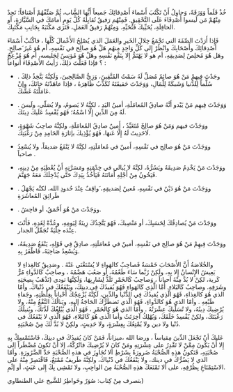 خُذْ قَلَماً وَوَرَقَةً، وَحاوِلُ أَنْ تَكْتُبَ أَسْماءَ أَصْدِقائِكَ جَميعاً أَيُّها الشَّاب، ثُمَّ صَنِّفْهُمْ أَصْنافاً؛ تَجِدْ مِنْهُمْ مَن لَيسوا أَصْدِقَاءَ عَلَى التَّحْقِيقِ. فَمِنْهُم رَفيقٌ تُقابِلُهُ كُلَّ يَومٍ أَمامَكَ في السَّيَّارَةِ، أو الحافِلَةِ، يُحَيِّيكَ فَتُحَيِّهِ. وَمِنْهُمْ رَفيقُ العَمَلِ، فَتَرَى مَكْتَبَهُ بِجَانِبِ مَكْتَبِكَ.

فَإِذا أَرَدْتَ الصِّفَةَ التي تَجْمَعُ خِلالَ الخَيرِ والعَمَلَ الذي يُصْلِحُ الأَعْمالَ كُلَّها ، فاكْتُبْ أَسْمَاءَ أَصْدِقائِكَ وأَصْحَابِكَ وانْظُرْ إِلى كُلِّ وَاحِدٍ مِنهُم هَلْ هُوَ صالِح في نَفْسِهِ، أم هُوَ غَيرُ  َصالِحٍ. وهَل هُوَ مُخلِصٌ لِصَدِيقِهِ، أم هو لا يَهْتَمُّ إِلا بِنَفْعِ نَفْسِهِ وهَلْ هُوَ مُؤنِسٌ لِجَليسه، أم هُوَ مُزْعِجٌ ؟ فإذا فَعَلْتَ ذلِكَ، رَأيتُ الأَصْدِقَاءَ أَنواعاً : 
- . وجَدْتَ فِيهِمْ مَنْ هُوَ صائِمٌ مُصَلِّ لَهُ سَمْتُ المُتَّقِينَ، وَزِيُّ الصَّالِحِينَ، وَلَكِنَّهُ يَتَّخِذُ ذلِكَ سُلَّماً لِلدُّنيا وَشَبكَةً لِلْمَالِ، وَوَجَدْتَ حَقيقَتَهُ تُكَذِّبُ ظَاهِرَهُ ، فإذا عاهَدْتَهُ خانَكَ، وإنْ عَامَلْتَهُ غَشَّكَ. 
- . وَوَجَدْتَ فِيهِم مَنْ يَبْدو أَنَّهُ صادِقُ المُعامَلَةِ، أمينُ اليَدِ ، لكنَّهُ لا يَصومُ، ولا يُصَلّي، ولَيسَ لَهُ مِنَ الدِّينِ إِلَّا اسْمُهُ؛ فَهُو يُفْسِدُ عَلَيكَ دِينَكَ.
-  ووَجَدْتَ فيهم وَمَنْ هُوَ صالِحٌ مُتَعَبِّدٌ ، أَمينٌ صادِقُ المُعامَلَةِ، ولكِنَّهُ صاحِبُ شَهْوَةٍ، لَاحَدِيثَ لَهُ إِلَّا عَنهَا، فَهُوَ يُؤْذِيكَ بإثارَةِ الحَامِدِ مِنْ رَغْبَتِكَ.
- ووَجَدْتَ مَنْ هُوَ صالِح في نَفْسِهِ، أَمينٌ في مُعامَلَتِهِ، لكِنَّهُ لا يَنْفَعُ صَديقاً، ولا يُسْعِدُ صاحباً .
-  ووَجَدْتَ مَنْ يَخْدِمُ صَدِيقَهُ ويَسُرُّهُ، لكِنَّهُ لا يُبالي في خِدْمَتِهِ ومَسَرَّتِهِ أَنْ يُعْطِيَهِ مِنْ دِينِهِ، فَيَحُونُ مِنْ أَجْلِهِ أَمَانَتَهُ فَيَأْخُذُ بِيَدِكَ حَتَّى يُدْخِلَكَ مَعَهُ جَهَنَّمَ. 
- . ووَجَدْتَ مَنْ هُوَ دَيْنٌ في نَفْسِهِ، مُعينٌ لِصَديقِهِ،  َواقِفٌ عِنْدَ حُدودِ الله، لكنَّه يَجْهَلُ طَرائِقَ المُعاشَرَةِ 
- . ووَجَدْتَ مَنْ هُوَ أَحْمَقُ، أو فاحِشُ.
- ووَجَدْتَ مَنْ يُصادِقُكَ لِحَسَبِكَ، أو مَنْصِبكَ، فَهُوَ يَتَّخِذُكَ زِينَةٌ لِيَومِهِ، وعُدَّةً لِغَدِهِ، فَأَنْتَ عِنْدَه حِلْيَةٌ تُجَمِّلُ الجدار.
-  ووَجَدْتَ فِيهِمْ مَنْ هُوَ صالِح في نَفْسِهِ، أمينٌ في مُعامَلَتِهِ، صادِقٌ فِي قَوْلِهِ، يَنْفَعُ صَدِيقَهُ، وَيُسْعِدُ صَاحِبَهُ، فَاظْفَرُ بِهِ.
   
   والخُلاصَةُ أَنَّ الأَصْحَابَ خَمْسَةٌ فَصاحِبٌ كالهَواءِ لا يُسْتَغْنَى عَنْهُ . وصَدِيقٌ كالغِذاءِ لا يَعِيشُ الإِنْسانُ إِلا بِهِ، ولَكِنْ رُبَّما سَاءَ طَعْمُهُ، أو صَعُبَ هَضْمُهُ ، وصاحِبٌ كَالدَّواءِ مُرٌّ كَرية، لكِنْ لا بُدَّ مِنْهُ أحياناً ، وَصاحِبٌ كَالخَمْرِ تَلَذُّ لِشَارِبِهَا، وَلَكِنَّهَا تودي (تَذْهَبُ بِصِحَتِهِ وشَرَفِهِ. وصاحِبٌ كَالبَلاءِ. أَمَّا الَّذِي كَالهَواءِ فَهُوَ يُفيدُكَ فِي  ِدينِكَ، ويَنْفَعُكَ في دُنْياكَ. وأمّا الذي هُوَ كالغِذاءِ، فَهُوَ الَّذِي يُفيدُكَ فِي الدُّنْيا والدِّينِ، لَكِنَّهُ يُزْعِجُكَ أَحْياناً بِغِلْظَتِهِ، وجَفاءِ طَبْعِهِ . وأمّا الذي هُوَ كالدَّواءِ، فَهُوَ الَّذي تَضطَرُّكَ الحَاجَةُ إليهِ، ويَنالُكَ النَّفْعُ مِنْهُ، ولا يُرْضِيكَ دِينُهُ، ولا تُسَلّيكَ عِشْرَتُهُ . وأمّا الذي هُوَ كالخَمْرِ ، فَهُوَ الَّذي يُبْلِغُكَ لَذَّتَكَ، ويُنيلُكَ رَغْبَتَكَ، ولكِنْ يُفْسِدُ خَلَقَكَ، وَيُهْلِكُ آخِرَتَثُ وأما الَّذي هُوَ كَالبَلاءِ، فَهُوَ الَّذي لا يَنْفَعُكَ في دُنْيا ولا دين ولا يُمْتِعُكَ بِعِشْرَةٍ، ولا حَدِيثٍ، ولكِنْ لا بُدَّ لَكَ مِنْ صُحْبَتِهِ.

عَليكَ أنْ تَجْعَلَ الدِّينَ مِقياساً ، ورضا الله ،ميزاناً، فَمَنْ كانَ يُفيدُكَ في دينِكَ، فَاسْتَمْسِكْ بِهِ إِلا أَنْ يَكُونَ مِمَّنْ لا تَقْدِرُ على عِشْرَتِهِ ومَنْ كانَ لا يُرْضِيكَ فاتْرُكْهُ، إلا أَنْ تَكونَ مُضْطَراً إلى صُحْبَتِهِ، فَتَكونُ هذِهِ الصُّحْبَةُ ضَرورَةً بِشَرْطِ ألا تُجَاوِزَ في هذهِ الصُّحْبَةِ حَدَّ الضَّرُورَةِ. وأمّا الذي لا يَضُرُّكَ في دينك، ولا يَنْفَعُكَ في دُنْياكَ، ولكِنَّهُ طَريفٌ مُمْتَعٌ، فَاقْتَصِرْ مِنْهُ على الاسْتِمْتَاعِ بِظُرْفِهِ، على ألا تَمْنَعَكَ هذِهِ الصُّحْبَةُ مِنَ الواجِبِ، ولا تَمْشِي بِكَ إِلى عَبَثٍ، أو إثْمِ.

بتصرف مِنْ كِتاب: صُوَرٌ وخَواطِرُ للشَّيخ علي الطنطاوي)